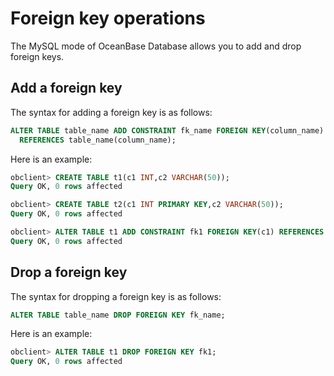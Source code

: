 # Foreign key operations

The MySQL mode of OceanBase Database allows you to add and drop foreign keys.

## Add a foreign key

The syntax for adding a foreign key is as follows:

```sql
ALTER TABLE table_name ADD CONSTRAINT fk_name FOREIGN KEY(column_name)
  REFERENCES table_name(column_name);
```

Here is an example:

```sql
obclient> CREATE TABLE t1(c1 INT,c2 VARCHAR(50));
Query OK, 0 rows affected

obclient> CREATE TABLE t2(c1 INT PRIMARY KEY,c2 VARCHAR(50));
Query OK, 0 rows affected

obclient> ALTER TABLE t1 ADD CONSTRAINT fk1 FOREIGN KEY(c1) REFERENCES t2(c1);
Query OK, 0 rows affected
```

## Drop a foreign key

The syntax for dropping a foreign key is as follows:

```sql
ALTER TABLE table_name DROP FOREIGN KEY fk_name;
```

Here is an example:

```sql
obclient> ALTER TABLE t1 DROP FOREIGN KEY fk1;
Query OK, 0 rows affected
```
